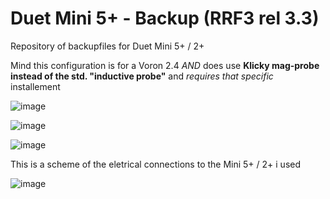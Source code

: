 # Duet Mini 5+ - Backup (RRF3 rel 3.3)

Repository of backupfiles for Duet Mini 5+ / 2+

Mind this configuration is for a Voron 2.4 _AND_ does use **Klicky mag-probe instead of the std. "inductive probe"** and _requires_ _that specific_ installement

![image](https://user-images.githubusercontent.com/76037248/166791300-faf64da6-9ef5-471e-aa5d-dd8be2dedef0.png)

![image](https://user-images.githubusercontent.com/76037248/166787483-dcd31bca-1efb-4c19-b2dd-586d0067b981.png)

![image](https://user-images.githubusercontent.com/76037248/166792492-18228760-aaba-474c-b7f6-903e7c2b365d.png)

This is a scheme of the eletrical connections to the Mini 5+ / 2+ i used

![image](https://user-images.githubusercontent.com/76037248/125168252-d89d3680-e1a4-11eb-8171-524ede9ba5c8.png)
